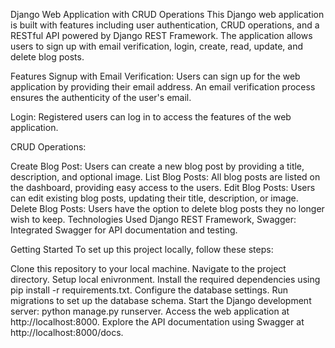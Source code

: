 Django Web Application with CRUD Operations
This Django web application is built with features including user authentication, CRUD operations, and a RESTful API powered by Django REST Framework. The application allows users to sign up with email verification, login, create, read, update, and delete blog posts.

Features
Signup with Email Verification: Users can sign up for the web application by providing their email address. An email verification process ensures the authenticity of the user's email.

Login: Registered users can log in to access the features of the web application.

CRUD Operations:

Create Blog Post: Users can create a new blog post by providing a title, description, and optional image.
List Blog Posts: All blog posts are listed on the dashboard, providing easy access to the users.
Edit Blog Posts: Users can edit existing blog posts, updating their title, description, or image.
Delete Blog Posts: Users have the option to delete blog posts they no longer wish to keep.
Technologies Used
Django REST Framework, Swagger: Integrated Swagger for API documentation and testing.

Getting Started
To set up this project locally, follow these steps:

Clone this repository to your local machine.
Navigate to the project directory.
Setup local enivronment.
Install the required dependencies using pip install -r requirements.txt.
Configure the database settings.
Run migrations to set up the database schema.
Start the Django development server: python manage.py runserver.
Access the web application at http://localhost:8000.
Explore the API documentation using Swagger at http://localhost:8000/docs.
